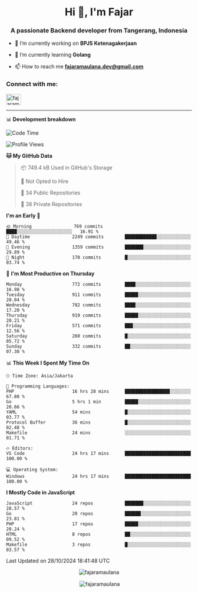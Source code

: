 <h1 align="center">Hi 👋, I'm Fajar</h1>
<h3 align="center">A passionate Backend developer from Tangerang, Indonesia</h3>

<!-- <p align="left"> <img src="https://komarev.com/ghpvc/?username=fajaramaulana&label=Profile%20views&color=0e75b6&style=flat" alt="fajaramaulana" /> </p> -->

- 🔭 I’m currently working on **BPJS Ketenagakerjaan**

- 🌱 I’m currently learning **Golang**

- 📫 How to reach me **fajaramaulana.dev@gmail.com**

<h3 align="left">Connect with me:</h3>
<p align="left">
<a href="https://linkedin.com/in/fajar-agus-maulana-73533a180/" target="blank"><img align="center" src="https://raw.githubusercontent.com/rahuldkjain/github-profile-readme-generator/master/src/images/icons/Social/linked-in-alt.svg" alt="fajaramaulana" height="30" width="40" /></a>
</p>

-------

📊 **Development breakdown**
<!--START_SECTION:waka-->
![Code Time](http://img.shields.io/badge/Code%20Time-2%2C388%20hrs%2041%20mins-blue)

![Profile Views](http://img.shields.io/badge/Profile%20Views-0-blue)

**🐱 My GitHub Data** 

> 📦 749.4 kB Used in GitHub's Storage 
 > 
> 🚫 Not Opted to Hire
 > 
> 📜 34 Public Repositories 
 > 
> 🔑 38 Private Repositories 
 > 
**I'm an Early 🐤** 

```text
🌞 Morning                769 commits         ████░░░░░░░░░░░░░░░░░░░░░   16.91 % 
🌆 Daytime                2249 commits        ████████████░░░░░░░░░░░░░   49.46 % 
🌃 Evening                1359 commits        ███████░░░░░░░░░░░░░░░░░░   29.89 % 
🌙 Night                  170 commits         █░░░░░░░░░░░░░░░░░░░░░░░░   03.74 % 
```
📅 **I'm Most Productive on Thursday** 

```text
Monday                   772 commits         ████░░░░░░░░░░░░░░░░░░░░░   16.98 % 
Tuesday                  911 commits         █████░░░░░░░░░░░░░░░░░░░░   20.04 % 
Wednesday                782 commits         ████░░░░░░░░░░░░░░░░░░░░░   17.20 % 
Thursday                 919 commits         █████░░░░░░░░░░░░░░░░░░░░   20.21 % 
Friday                   571 commits         ███░░░░░░░░░░░░░░░░░░░░░░   12.56 % 
Saturday                 260 commits         █░░░░░░░░░░░░░░░░░░░░░░░░   05.72 % 
Sunday                   332 commits         ██░░░░░░░░░░░░░░░░░░░░░░░   07.30 % 
```


📊 **This Week I Spent My Time On** 

```text
🕑︎ Time Zone: Asia/Jakarta

💬 Programming Languages: 
PHP                      16 hrs 28 mins      █████████████████░░░░░░░░   67.80 % 
Go                       5 hrs 1 min         █████░░░░░░░░░░░░░░░░░░░░   20.66 % 
YAML                     54 mins             █░░░░░░░░░░░░░░░░░░░░░░░░   03.77 % 
Protocol Buffer          36 mins             █░░░░░░░░░░░░░░░░░░░░░░░░   02.48 % 
Makefile                 24 mins             ░░░░░░░░░░░░░░░░░░░░░░░░░   01.71 % 

🔥 Editors: 
VS Code                  24 hrs 17 mins      █████████████████████████   100.00 % 

💻 Operating System: 
Windows                  24 hrs 17 mins      █████████████████████████   100.00 % 
```

**I Mostly Code in JavaScript** 

```text
JavaScript               24 repos            ███████░░░░░░░░░░░░░░░░░░   28.57 % 
Go                       20 repos            ██████░░░░░░░░░░░░░░░░░░░   23.81 % 
PHP                      17 repos            █████░░░░░░░░░░░░░░░░░░░░   20.24 % 
HTML                     8 repos             ██░░░░░░░░░░░░░░░░░░░░░░░   09.52 % 
Makefile                 3 repos             █░░░░░░░░░░░░░░░░░░░░░░░░   03.57 % 
```




 Last Updated on 28/10/2024 18:41:48 UTC
<!--END_SECTION:waka-->
<p align="center"><img align="center" src="https://github-readme-stats.vercel.app/api/top-langs?username=fajaramaulana&show_icons=true&locale=en&layout=compact" alt="fajaramaulana" /></p>

<p align="center">&nbsp;<img align="center" src="https://github-readme-stats.vercel.app/api?username=fajaramaulana&show_icons=true&locale=en" alt="fajaramaulana" /></p>

